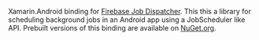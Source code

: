 Xamarin.Android binding for [Firebase Job Dispatcher][1].  This this a library for scheduling background jobs in an Android app using a JobScheduler like API.  Prebuilt versions of this binding are available on [NuGet.org][2].

[1]: https://github.com/firebase/firebase-jobdispatcher-android
[2]: https://www.nuget.org/packages/Xamarin.FirebaseJobDispatcher
